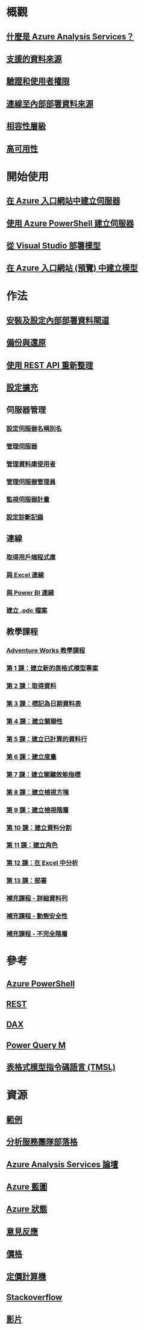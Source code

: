 # 概觀
## [什麼是 Azure Analysis Services？](analysis-services-overview.md)
## [支援的資料來源](analysis-services-datasource.md)
## [驗證和使用者權限](analysis-services-manage-users.md)
## [連線至內部部署資料來源](analysis-services-gateway.md)
## [相容性層級](analysis-services-compat-level.md)
## [高可用性](analysis-services-bcdr.md)

# 開始使用
## [在 Azure 入口網站中建立伺服器](analysis-services-create-server.md)
## [使用 Azure PowerShell 建立伺服器](analysis-services-create-powershell.md)
## [從 Visual Studio 部署模型](analysis-services-deploy.md)
## [在 Azure 入口網站 (預覽) 中建立模型](analysis-services-create-model-portal.md)

# 作法 
## [安裝及設定內部部署資料閘道](analysis-services-gateway-install.md)
## [備份與還原](analysis-services-backup.md)
## [使用 REST API 重新整理](analysis-services-async-refresh.md)
## [設定擴充](analysis-services-scale-out.md)
## 伺服器管理
### [設定伺服器名稱別名](analysis-services-server-alias.md)
### [管理伺服器](analysis-services-manage.md)
### [管理資料庫使用者](analysis-services-database-users.md)
### [管理伺服器管理員](analysis-services-server-admins.md)
### [監視伺服器計量](analysis-services-monitor.md)
### [設定診斷記錄](analysis-services-logging.md)
## 連線
### [取得用戶端程式庫](analysis-services-data-providers.md)
### [與 Excel 連線](analysis-services-connect-excel.md)
### [與 Power BI 連線](analysis-services-connect-pbi.md)
### [建立 .odc 檔案](analysis-services-odc.md)
## 教學課程
### [Adventure Works 教學課程](tutorials/aas-adventure-works-tutorial.md)
### [第 1 課：建立新的表格式模型專案](tutorials/aas-lesson-1-create-a-new-tabular-model-project.md)
### [第 2 課：取得資料](tutorials/aas-lesson-2-get-data.md)
### [第 3 課：標記為日期資料表](tutorials/aas-lesson-3-mark-as-date-table.md) 
### [第 4 課：建立關聯性](tutorials/aas-lesson-4-create-relationships.md) 
### [第 5 課：建立已計算的資料行](tutorials/aas-lesson-5-create-calculated-columns.md)
### [第 6 課：建立度量](tutorials/aas-lesson-6-create-measures.md)  
### [第 7 課：建立關鍵效能指標](tutorials/aas-lesson-7-create-key-performance-indicators.md)  
### [第 8 課：建立檢視方塊](tutorials/aas-lesson-8-create-perspectives.md) 
### [第 9 課：建立檢視階層](tutorials/aas-lesson-9-create-hierarchies.md) 
### [第 10 課：建立資料分割](tutorials/aas-lesson-10-create-partitions.md) 
### [第 11 課：建立角色](tutorials/aas-lesson-11-create-roles.md)
### [第 12 課：在 Excel 中分析](tutorials/aas-lesson-12-analyze-in-excel.md)
### [第 13 課：部署](tutorials/aas-lesson-13-deploy.md)
### [補充課程 - 詳細資料列](tutorials/aas-supplemental-lesson-detail-rows.md)
### [補充課程 - 動態安全性](tutorials/aas-supplemental-lesson-dynamic-security.md)
### [補充課程 - 不完全階層](tutorials/aas-supplemental-lesson-ragged-hierarchies.md)  

# 參考
## [Azure PowerShell](analysis-services-powershell.md)
## [REST](/rest/api/analysisservices)
## [DAX](https://msdn.microsoft.com/library/gg413422.aspx)
## [Power Query M](https://msdn.microsoft.com/library/mt211003.aspx)
## [表格式模型指令碼語言 (TMSL)](https://docs.microsoft.com/sql/analysis-services/tabular-model-scripting-language-tmsl-reference)

# 資源
## [範例](analysis-services-samples.md)
## [分析服務團隊部落格](https://blogs.msdn.microsoft.com/analysisservices/)
## [Azure Analysis Services 論壇](https://social.msdn.microsoft.com/Forums/en-US/home?forum=AzureAnalysisServices)
## [Azure 藍圖](https://azure.microsoft.com/roadmap/?category=intelligence-analytics)
## [Azure 狀態](https://azure.microsoft.com/status/)
## [意見反應](https://feedback.azure.com/forums/556165-azure-analysis-services)
## [價格](https://azure.microsoft.com/pricing/details/analysis-services/)
## [定價計算機](https://azure.microsoft.com/pricing/calculator/)
## [Stackoverflow](http://stackoverflow.com/questions/tagged/azure-analysis-services)
## [影片](https://azure.microsoft.com/resources/videos/index/?services=analysis-services&sort=newest)


